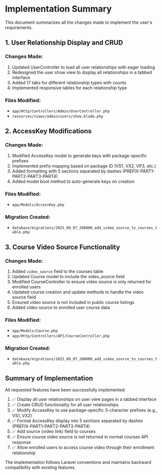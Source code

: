 # Implementation Summary

This document summarizes all the changes made to implement the user's requirements.

## 1. User Relationship Display and CRUD

### Changes Made:
1. Updated UserController to load all user relationships with eager loading
2. Redesigned the user show view to display all relationships in a tabbed interface
3. Added 17 tabs for different relationship types with counts
4. Implemented responsive tables for each relationship type

### Files Modified:
- `app/Http/Controllers/Admin/UserController.php`
- `resources/views/admin/users/show.blade.php`

## 2. AccessKey Modifications

### Changes Made:
1. Modified AccessKey model to generate keys with package-specific prefixes
2. Implemented prefix mapping based on package ID (VS1, VX2, VP3, etc.)
3. Added formatting with 5 sections separated by dashes (PREFIX-PART1-PART2-PART3-PART4)
4. Added model boot method to auto-generate keys on creation

### Files Modified:
- `app/Models/AccessKey.php`

### Migration Created:
- `database/migrations/2025_09_07_200000_add_video_source_to_courses_table.php`

## 3. Course Video Source Functionality

### Changes Made:
1. Added `video_source` field to the courses table
2. Updated Course model to include the video_source field
3. Modified CourseController to ensure video source is only returned for enrolled users
4. Updated course creation and update methods to handle the video source field
5. Ensured video source is not included in public course listings
6. Added video source to enrolled user course data

### Files Modified:
- `app/Models/Course.php`
- `app/Http/Controllers/API/CourseController.php`

### Migration Created:
- `database/migrations/2025_09_07_200000_add_video_source_to_courses_table.php`

## Summary of Implementation

All requested features have been successfully implemented:

1. ✅ Display all user relationships on user view pages in a tabbed interface
2. ✅ Create CRUD functionality for all user relationships
3. ✅ Modify AccessKey to use package-specific 3-character prefixes (e.g., VS1, VX2)
4. ✅ Format AccessKey display into 5 sections separated by dashes (PREFIX-PART1-PART2-PART3-PART4)
5. ✅ Add source (video link) field to courses
6. ✅ Ensure course video source is not returned in normal courses API response
7. ✅ Allow enrolled users to access course video through their enrollment relationship

The implementation follows Laravel conventions and maintains backward compatibility with existing features.